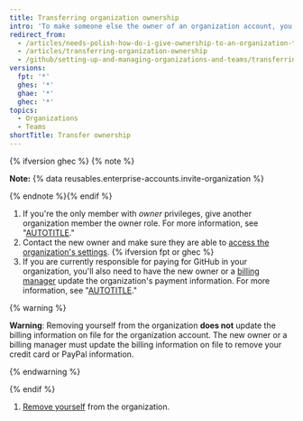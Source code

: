 ```yaml
---
title: Transferring organization ownership
intro: 'To make someone else the owner of an organization account, you must add a new owner{% ifversion fpt or ghec %}, ensure that the billing information is updated,{% endif %} and then remove yourself from the account.'
redirect_from:
  - /articles/needs-polish-how-do-i-give-ownership-to-an-organization-to-someone-else
  - /articles/transferring-organization-ownership
  - /github/setting-up-and-managing-organizations-and-teams/transferring-organization-ownership
versions:
  fpt: '*'
  ghes: '*'
  ghae: '*'
  ghec: '*'
topics:
  - Organizations
  - Teams
shortTitle: Transfer ownership
---
```

{% ifversion ghec %}
{% note %}

**Note:** {% data reusables.enterprise-accounts.invite-organization %}

{% endnote %}{% endif %}

1. If you're the only member with _owner_ privileges, give another organization member the owner role. For more information, see "[AUTOTITLE](/organizations/managing-peoples-access-to-your-organization-with-roles/maintaining-ownership-continuity-for-your-organization#appointing-an-organization-owner)."
1. Contact the new owner and make sure they are able to [access the organization's settings](/organizations/collaborating-with-groups-in-organizations/accessing-your-organizations-settings).
{% ifversion fpt or ghec %}
1. If you are currently responsible for paying for GitHub in your organization, you'll also need to have the new owner or a [billing manager](/organizations/managing-peoples-access-to-your-organization-with-roles/adding-a-billing-manager-to-your-organization) update the organization's payment information. For more information, see "[AUTOTITLE](/billing/managing-your-github-billing-settings/adding-or-editing-a-payment-method)."

  {% warning %}

  **Warning**: Removing yourself from the organization **does not** update the billing information on file for the organization account. The new owner or a billing manager must update the billing information on file to remove your credit card or PayPal information.

  {% endwarning %}

{% endif %}
1. [Remove yourself](/account-and-profile/setting-up-and-managing-your-personal-account-on-github/managing-your-membership-in-organizations/removing-yourself-from-an-organization) from the organization.
